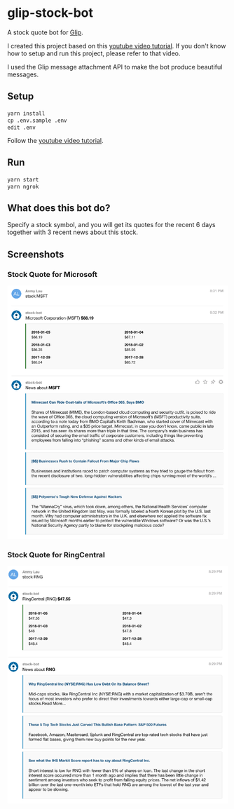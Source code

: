 # glip-stock-bot

A stock quote bot for [Glip](https://glip.com/).

I created this project based on this [youtube video tutorial](https://www.youtube.com/watch?v=67yifrwUNsw). If you don't know how to setup and run this project, please refer to that video.

I used the Glip message attachment API to make the bot produce beautiful messages.


## Setup

```
yarn install
cp .env.sample .env
edit .env
```

Follow the [youtube video tutorial](https://www.youtube.com/watch?v=67yifrwUNsw).


## Run

```
yarn start
yarn ngrok
```


## What does this bot do?

Specify a stock symbol, and you will get its quotes for the recent 6 days together with 3 recent news about this stock.


## Screenshots

### Stock Quote for Microsoft

![](screenshot.png)

### Stock Quote for RingCentral

![](screenshot2.png)
